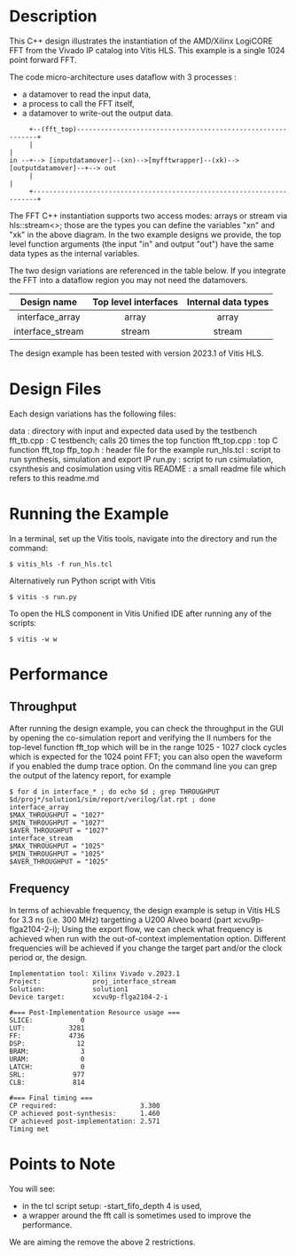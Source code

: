 Description
===========

This C++ design illustrates the instantiation of the AMD/Xilinx LogiCORE FFT from the Vivado IP catalog into Vitis HLS. This example is a single 1024 point forward FFT.

The code micro-architecture uses dataflow with 3 processes : 
* a datamover to read the input data,
* a process to call the FFT itself,
* a datamover to write-out the output data. 


```
     +--(fft_top)------------------------------------------------------------+
     |                                                                       |
in --+--> [inputdatamover]--(xn)-->[myfftwrapper]--(xk)-->[outputdatamover]--+--> out
     |                                                                       |
     +-----------------------------------------------------------------------+
```

The FFT C++ instantiation supports two access modes: arrays or stream via hls::stream<>; those are the types you can define the variables "xn" and "xk" in the above diagram. In the two example designs we provide, the top level function arguments (the input "in" and output "out") have the same data types as the internal variables. 

The two design variations are referenced in the table below. If you integrate the FFT into a dataflow region you may not need the datamovers.


|   Design name    | Top level interfaces | Internal data types |
|:----------------:|:--------------------:|:-------------------:|
| interface_array  |         array        |         array       |
| interface_stream |        stream        |        stream       |

The design example has been tested with version 2023.1 of Vitis HLS.

Design Files
============
Each design variations has the following files:

data        : directory with input and expected data used by the testbench
fft_tb.cpp  : C testbench; calls 20 times the top function
fft_top.cpp : top C function fft_top
ffp_top.h   : header file for the example 
run_hls.tcl : script to run synthesis, simulation and export IP
run.py	  : script to run csimulation, csynthesis and cosimulation using vitis
README      : a small readme file which refers to this readme.md

Running the Example
===================
In a terminal, set up the Vitis tools, navigate into the directory and run the command: 
```
$ vitis_hls -f run_hls.tcl
```
Alternatively run Python script with Vitis
```
$ vitis -s run.py
```
To open the HLS component in Vitis Unified IDE after running any of the scripts:
```
$ vitis -w w
```


Performance
===========

## Throughput
After running the design example, you can check the throughput in the GUI by opening the co-simulation report and verifying the II numbers for the top-level function fft_top which will be in the range 1025 - 1027 clock cycles which is expected for the 1024 point FFT; you can also open the waveform if you enabled the dump trace option.
On the command line you can grep the output of the latency report, for example 
```
$ for d in interface_* ; do echo $d ; grep THROUGHPUT $d/proj*/solution1/sim/report/verilog/lat.rpt ; done
interface_array
$MAX_THROUGHPUT = "1027"
$MIN_THROUGHPUT = "1027"
$AVER_THROUGHPUT = "1027"
interface_stream
$MAX_THROUGHPUT = "1025"
$MIN_THROUGHPUT = "1025"
$AVER_THROUGHPUT = "1025"
```

## Frequency
In terms of achievable frequency, the design example is setup in Vitis HLS for 3.3 ns (i.e. 300 MHz) targetting a U200 Alveo board (part xcvu9p-flga2104-2-i); Using the export flow, we can check what frequency is achieved when run with the out-of-context implementation option. 
Different frequencies will be achieved if you change the target part and/or the clock period or, the design.

```
Implementation tool: Xilinx Vivado v.2023.1
Project:             proj_interface_stream
Solution:            solution1
Device target:       xcvu9p-flga2104-2-i

#=== Post-Implementation Resource usage ===
SLICE:            0
LUT:           3281
FF:            4736
DSP:             12
BRAM:             3
URAM:             0
LATCH:            0
SRL:            977
CLB:            814

#=== Final timing ===
CP required:                     3.300
CP achieved post-synthesis:      1.460
CP achieved post-implementation: 2.571
Timing met
```

Points to Note 
===============
You will see:
- in the tcl script setup: -start_fifo_depth 4 is used,
- a wrapper around the fft call is sometimes used to improve the performance.

We are aiming the remove the above 2 restrictions.
